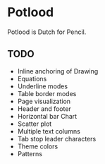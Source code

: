 # Potlood

Potlood is Dutch for Pencil.

## TODO 

- Inline anchoring of Drawing
- Equations
- Underline modes
- Table border modes
- Page visualization
- Header and footer
- Horizontal bar Chart
- Scatter plot
- Multiple text columns
- Tab stop leader characters
- Theme colors
- Patterns